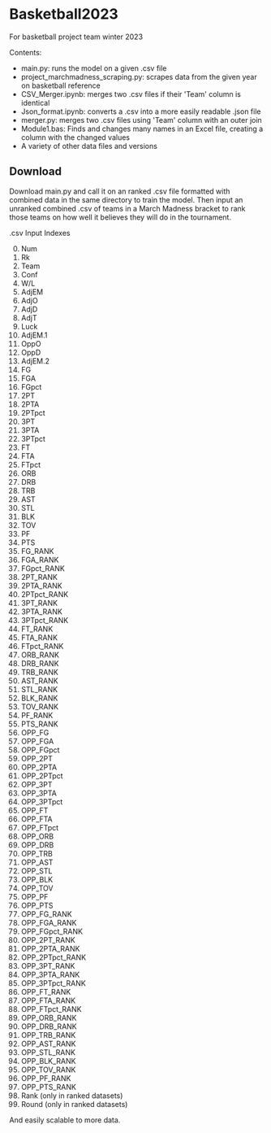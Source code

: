 # Basketball2023
For basketball project team winter 2023

Contents:
* main.py: runs the model on a given .csv file
* project_marchmadness_scraping.py: scrapes data from the given year on basketball reference
* CSV_Merger.ipynb: merges two .csv files if their 'Team' column is identical
* Json_format.ipynb: converts a .csv into a more easily readable .json file
* merger.py: merges two .csv files using 'Team' column with an outer join
* Module1.bas: Finds and changes many names in an Excel file, creating a column with the changed values
* A variety of other data files and versions

## Download

Download main.py and call it on an ranked .csv file formatted with combined data in the same directory to train the model.
Then input an unranked combined .csv of teams in a March Madness bracket to rank those teams on how well it believes they will do in the tournament.

.csv Input Indexes

0. Num
1. Rk
2. Team
3. Conf
4. W/L
5. AdjEM
6. AdjO
7. AdjD
8. AdjT
9. Luck
10. AdjEM.1
11. OppO
12. OppD
13. AdjEM.2
14. FG
15. FGA
16. FGpct
17. 2PT
18. 2PTA
19. 2PTpct
20. 3PT
21. 3PTA
22. 3PTpct
23. FT
24. FTA
25. FTpct
26. ORB
27. DRB
28. TRB
29. AST
30. STL
31. BLK
32. TOV
33. PF
34. PTS
35. FG_RANK
36. FGA_RANK
37. FGpct_RANK
38. 2PT_RANK
39. 2PTA_RANK
40. 2PTpct_RANK
41. 3PT_RANK
42. 3PTA_RANK
43. 3PTpct_RANK
44. FT_RANK
45. FTA_RANK
46. FTpct_RANK
47. ORB_RANK
48. DRB_RANK
49. TRB_RANK
50. AST_RANK
51. STL_RANK
52. BLK_RANK
53. TOV_RANK
54. PF_RANK
55. PTS_RANK
56. OPP_FG
57. OPP_FGA
58. OPP_FGpct
59. OPP_2PT
60. OPP_2PTA
61. OPP_2PTpct
62. OPP_3PT
63. OPP_3PTA
64. OPP_3PTpct
65. OPP_FT
66. OPP_FTA
67. OPP_FTpct
68. OPP_ORB
69. OPP_DRB
70. OPP_TRB
71. OPP_AST
72. OPP_STL
73. OPP_BLK
74. OPP_TOV
75. OPP_PF
76. OPP_PTS
77. OPP_FG_RANK
78. OPP_FGA_RANK
79. OPP_FGpct_RANK
80. OPP_2PT_RANK
81. OPP_2PTA_RANK
82. OPP_2PTpct_RANK
83. OPP_3PT_RANK
84. OPP_3PTA_RANK
85. OPP_3PTpct_RANK
86. OPP_FT_RANK
87. OPP_FTA_RANK
88. OPP_FTpct_RANK
89. OPP_ORB_RANK
90. OPP_DRB_RANK
91. OPP_TRB_RANK
92. OPP_AST_RANK
93. OPP_STL_RANK
94. OPP_BLK_RANK
95. OPP_TOV_RANK
96. OPP_PF_RANK
97. OPP_PTS_RANK
98. Rank (only in ranked datasets)
99. Round (only in ranked datasets)

And easily scalable to more data.
